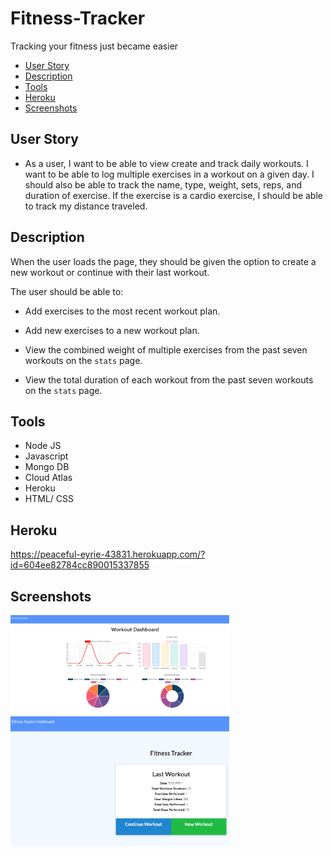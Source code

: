 # Fitness-Tracker
Tracking your fitness just became easier

  * [User Story](#userstory)
  * [Description](#Description)
  * [Tools](#Tools)
  * [Heroku](#Heroku)
  * [Screenshots](#Screenshots)

## User Story 
* As a user, I want to be able to view create and track daily workouts. I want to be able to log multiple exercises in a workout on a given day. I should also be able to track the name, type, weight, sets, reps, and duration of exercise. If the exercise is a cardio exercise, I should be able to track my distance traveled.

## Description 
When the user loads the page, they should be given the option to create a new workout or continue with their last workout.

The user should be able to:

  * Add exercises to the most recent workout plan.

  * Add new exercises to a new workout plan.

  * View the combined weight of multiple exercises from the past seven workouts on the `stats` page.

  * View the total duration of each workout from the past seven workouts on the `stats` page.

## Tools
 * Node JS
 * Javascript
 * Mongo DB 
 * Cloud Atlas
 * Heroku 
 * HTML/ CSS 


## Heroku
https://peaceful-eyrie-43831.herokuapp.com/?id=604ee82784cc890015337855


## Screenshots
<img src="./Assets/workoutchart.PNG" width="350" title="Screenshots">
<img src="./Assets/newworkout.PNG" width="350" title="Screenshots">